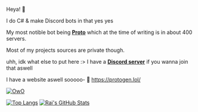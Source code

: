Heya! 👋

I do C# & make Discord bots in that yes yes

My most notible bot being **[Proto](https://top.gg/bot/724601984241369100 "Proto")** which at the time of writing is in about 400 servers.

Most of my projects sources are private though.


uhh, idk what else to put here :>
I have a **[Discord server](https://discord.gg/R862SFQ "Discord server")** if you wanna join that aswell


I have a website aswell sooooo-
🌸 https://protogen.lol/

[![OwO](https://owowhatsthis.xyz/gallery_gen/93c13a804aedce116de2ccc4127307a4.png "OwO")](https://owowhatsthis.xyz/gallery_gen/93c13a804aedce116de2ccc4127307a4.png "OwO")

[![Top Langs](https://github-readme-stats.vercel.app/api/top-langs/?username=Ra-iners&theme=radical)](https://github.com/anuraghazra/github-readme-stats)
[![Rai's GitHub Stats](https://github-readme-stats.vercel.app/api?username=Ra-iners&theme=radical)](https://github.com/anuraghazra/github-readme-stats)

